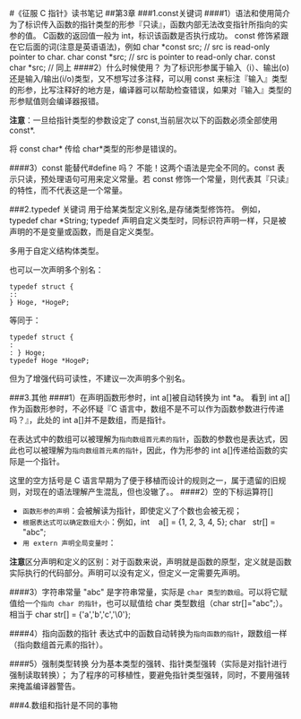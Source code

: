 #《征服 C 指针》读书笔记
##第3章
###1.const关键词
####1）语法和使用简介
为了标识传入函数的指针类型的形参『只读』，函数内部无法改变指针所指向的实参的值。
C函数的返回值一般为 int，标识该函数是否执行成功。
const 修饰紧跟在它后面的词(注意是英语语法)，例如
char *const src; // src is read-only pointer to char.
char const *src; // src is pointer to  read-only char.
const char *src; // 同上
####2）什么时候使用？
为了标识形参属于输入（i）、输出(o)还是输入/输出(i/o)类型，又不想写过多注释，可以用 const 来标注『输入』类型的形参，比写注释好的地方是，编译器可以帮助检查错误，如果对『输入』类型的形参赋值则会编译器报错。

**注意**：一旦给指针类型的参数设定了 const,当前层次以下的函数必须全部使用 const*.

将 const char* 传给 char*类型的形参是错误的。

####3）const 能替代#define 吗？
不能！这两个语法是完全不同的。const 表示只读，预处理语句可用来定义常量。若 const 修饰一个常量，则代表其『只读』的特性，而不代表这是一个常量。

###2.typedef 关键词
用于给某类型定义别名,是存储类型修饰符。
例如， typedef char *String;
typedef 声明自定义类型时，同标识符声明一样，只是被声明的不是变量或函数，而是自定义类型。

多用于自定义结构体类型。

也可以一次声明多个别名：
```
typedef struct {
::
} Hoge, *HogeP;
```
等同于：
```
typedef struct {
:
: } Hoge;
typedef Hoge *HogeP;
```
但为了增强代码可读性，不建议一次声明多个别名。

###3.其他
####1）在声明函数形参时，int a[]被自动转换为 int *a。
看到 int a[]作为函数形参时，不必怀疑『C 语言中，数组不是不可以作为函数参数进行传递吗？』，此处的 int a[]并不是数组，而是指针。

在表达式中的数组可以被理解为`指向数组首元素的指针`，函数的参数也是表达式，因此也可以被理解为`指向数组首元素的指针`，因此，作为形参的 int a[]传递给函数的实际是一个指针。

这里的空方括号是 C 语言早期为了便于移植而设计的规则之一，属于遗留的旧规则，对现在的语法理解产生混乱，但也没辙了。。
####2）空的下标运算符[]
* `函数形参的声明`：会被解读为指针，即使定义了个数也会被无视；
* `根据表达式可以确定数组大小`：例如，int    a[] = {1, 2, 3, 4, 5}; char   str[] = "abc";
* `用 extern 声明全局变量时`：

**注意**区分声明和定义的区别：对于函数来说，声明就是函数的原型，定义就是函数实际执行的代码部分。声明可以没有定义，但定义一定需要先声明。

####3）字符串常量
"abc"  是字符串常量，实际是 `char 类型的数组`。可以将它赋值给一个`指向 char 的指针`，也可以赋值给 char 类型数组（char str[]="abc";）。相当于 char str[] = {'a','b','c','\0'};

####4）指向函数的指针
表达式中的函数自动转换为`指向函数的指针`，跟数组一样（指向数组首元素的指针）。

####5）强制类型转换
分为基本类型的强转、指针类型强转（实际是对指针进行强制读取转换）；
为了程序的可移植性，要避免指针类型强转，同时，不要用强转来掩盖编译器警告。

###4.数组和指针是不同的事物


